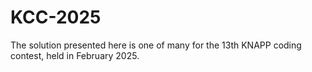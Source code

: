 # KCC-2025

The solution presented here is one of many for the 13th KNAPP coding contest, held in February 2025.